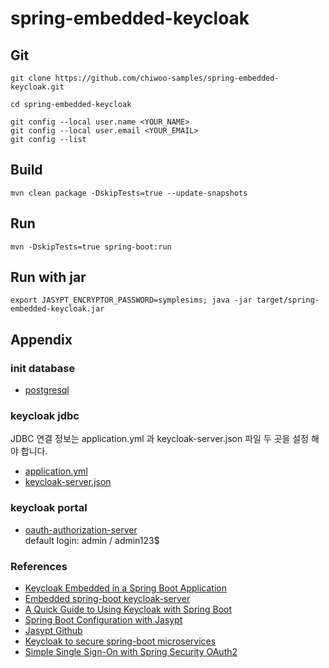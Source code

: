 # spring-embedded-keycloak

## Git
```
git clone https://github.com/chiwoo-samples/spring-embedded-keycloak.git

cd spring-embedded-keycloak

git config --local user.name <YOUR_NAME>
git config --local user.email <YOUR_EMAIL>
git config --list
```

## Build
```
mvn clean package -DskipTests=true --update-snapshots
```

## Run
```
mvn -DskipTests=true spring-boot:run
```

## Run with jar
```
export JASYPT_ENCRYPTOR_PASSWORD=symplesims; java -jar target/spring-embedded-keycloak.jar
```

## Appendix

### init database
- [postgresql](./docker/docker.md)

### keycloak jdbc
JDBC 연결 정보는 application.yml 과 keycloak-server.json 파일 두 곳을 설정 해야 합니다.  
- [application.yml](./src/main/resources/application.yml)  
- [keycloak-server.json](./src/main/resources/META-INF/keycloak-server.json)  

### keycloak portal 
- [oauth-authorization-server](http://localhost:8083/auth)  
default login: admin / admin123$

### References
- [Keycloak Embedded in a Spring Boot Application](https://www.baeldung.com/keycloak-embedded-in-spring-boot-app)
- [Embedded spring-boot keycloak-server](https://github.com/thomasdarimont/embedded-spring-boot-keycloak-server)
- [A Quick Guide to Using Keycloak with Spring Boot](https://www.baeldung.com/spring-boot-keycloak)
- [Spring Boot Configuration with Jasypt](https://www.baeldung.com/spring-boot-jasypt)
- [Jasypt Github](https://github.com/ulisesbocchio/jasypt-spring-boot)
- [Keycloak to secure spring-boot microservices](https://hackmd.diverse-team.fr/s/HJ1zF5bM_)
- [Simple Single Sign-On with Spring Security OAuth2](https://www.baeldung.com/sso-spring-security-oauth2)
